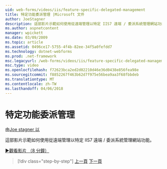 ```yaml
---
uid: web-forms/videos/iis/feature-specific-delegated-management
title: 特定功能委派管理 |Microsoft 文件
author: JoeStagner
description: 這部影片示範如何使用從遠端管理以特定 IIS7 遠端 / 委派系統管理網站功能。
ms.author: aspnetcontent
manager: wpickett
ms.date: 03/09/2009
ms.topic: article
ms.assetid: 0496ce17-5755-4f4b-82ee-34f5a0fefdd7
ms.technology: dotnet-webforms
ms.prod: .net-framework
msc.legacyurl: /web-forms/videos/iis/feature-specific-delegated-management
msc.type: video
ms.openlocfilehash: f72623bca2ed2d02210d46e36d0438e856fea98e
ms.sourcegitcommit: f8852267f463b62d7f975e56bea9aa3f68fbbdeb
ms.translationtype: MT
ms.contentlocale: zh-TW
ms.lasthandoff: 04/06/2018
---
```

<a name="feature-specific-delegated-management"></a>特定功能委派管理
====================
由[Joe stagner 以](https://github.com/JoeStagner)

這部影片示範如何使用從遠端管理以特定 IIS7 遠端 / 委派系統管理網站功能。

[&#9654;觀看影片 （8 分鐘）](https://channel9.msdn.com/Blogs/ASP-NET-Site-Videos/feature-specific-delegated-management)

> [!div class="step-by-step"]
> [上一頁](working-with-iis7-deligated-admin.md)
> [下一頁](troubleshooting-production-aspnet-apps.md)

